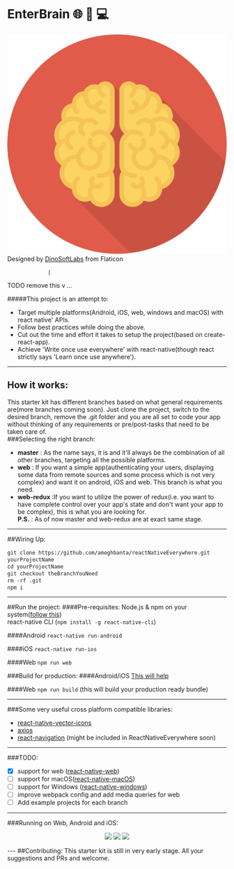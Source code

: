 # EnterBrain :globe_with_meridians: :iphone: :computer:

![logo.png](logo.png)
Designed by [DinoSoftLabs](http://www.flaticon.com/authors/dinosoftlabs) from Flaticon

                 |
TODO remove this v ...

#####This project  is an attempt to: 
* Target multiple platforms(Android, iOS, web, windows and macOS) with react native' APIs.
* Follow best practices while doing the above.
* Cut out the time and effort it takes to setup the project(based on create-react-app).
* Achieve 'Write once use everywhere' with react-native(though react strictly says 'Learn once use anywhere').

---

## How it works:
This starter kit has different branches based on what general requirements are(more branches coming soon). Just clone the project, switch to the desired branch, remove the .git folder and you are all set to code your app without thinking of any requirements or pre/post-tasks that need to be taken care of.  
###Selecting the right branch:
 - <b>master</b> : As the name says, it is and it'll always be the combination of all other branches, targeting all the possible platforms.
 - <b>web</b> : If you want a simple app(authenticating your users, displaying some data from remote sources and some process which is not very complex) and want it on android, iOS and web. This branch is what you need.
 - <b>web-redux</b> :If you want to utilize the power of redux(i.e. you want to have complete control over your app's state and  don't want your app to be complex), this is what you are looking for.<br/>
<b> P.S.</b> : As of now master and web-redux are at exact same stage.
 

---

##Wiring Up:
```
git clone https://github.com/amoghbanta/reactNativeEverywhere.git yourProjectName
cd yourProjectName
git checkout theBranchYouNeed
rm -rf .git
npm i
```
---

##Run the project:
####Pre-requisites:
Node.js & npm on your system([follow this](https://docs.npmjs.com/getting-started/installing-node))<br/>
react-native CLI (`npm install -g react-native-cli`)

####Android
`react-native run-android`

####iOS
`react-native run-ios`

####Web
`npm run web`

###Build for production:
####Android/iOS
[This will help](https://facebook.github.io/react-native/docs/running-on-device.html)

####Web
`npm run build` (this will build your production ready bundle)

-------
###Some very useful cross platform compatible libraries:
- [react-native-vector-icons](https://github.com/oblador/react-native-vector-icons)
- [axios](https://github.com/mzabriskie/axios)
- [react-navigation](https://github.com/react-community/react-navigation) (might be included in ReactNativeEverywhere soon)


-------
###TODO:
- [x] support for web ([react-native-web](https://github.com/necolas/react-native-web))<br/>
- [ ] support for macOS([react-native-macOS](https://github.com/ptmt/react-native-macos))<br/>
- [ ] support for Windows ([react-native-windows](https://github.com/ReactWindows/react-native-windows))<br/>
- [ ] improve webpack config and add media queries for web <br/>
- [ ] Add example projects for each branch<br/>

---
###Running on Web, Android and iOS:
<p align="center">
<img src="https://s28.postimg.org/gmgva9rrh/58961a12afcd1276062762.gif" height="450">
<img src="https://s28.postimg.org/nbneqad3h/58961a2a030da447844552.gif" height="450">
<img src="https://s28.postimg.org/aa1q0fop9/589619ef1b623465256988.gif" height="450">
</p>
---
##Contributing:
This starter kit is still in very early stage. All your suggestions and PRs and welcome.
